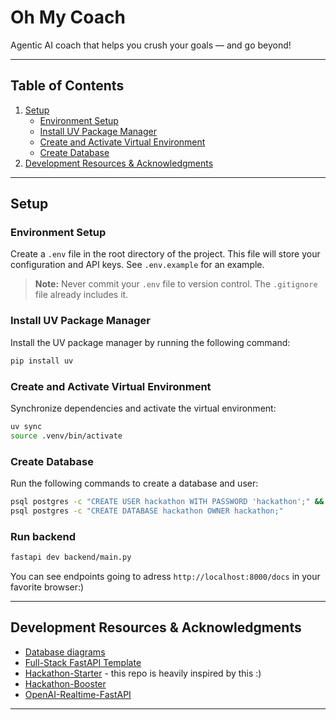 # Oh My Coach
Agentic AI coach that helps you crush your goals — and go beyond!

---

## Table of Contents
1. [Setup](#setup)
   - [Environment Setup](#environment-setup)
   - [Install UV Package Manager](#install-uv-package-manager)
   - [Create and Activate Virtual Environment](#create-and-activate-virtual-environment)
   - [Create Database](#create-database)
2. [Development Resources & Acknowledgments](#development-resources--acknowledgments)

---

## Setup

### Environment Setup
Create a `.env` file in the root directory of the project. 
This file will store your configuration and API keys. 
See `.env.example` for an example.

> **Note:** Never commit your `.env` file to version control. The `.gitignore` file already includes it.

### Install UV Package Manager
Install the UV package manager by running the following command:

```bash
pip install uv
```

### Create and Activate Virtual Environment
Synchronize dependencies and activate the virtual environment:

```bash
uv sync
source .venv/bin/activate
```

### Create Database
Run the following commands to create a database and user:

```bash
psql postgres -c "CREATE USER hackathon WITH PASSWORD 'hackathon';" && \
psql postgres -c "CREATE DATABASE hackathon OWNER hackathon;"
```

### Run backend
```bash
fastapi dev backend/main.py
```
You can see endpoints going to adress `http://localhost:8000/docs` in your favorite browser:)

---

## Development Resources & Acknowledgments
- [Database diagrams](https://dbdiagram.io/)
- [Full-Stack FastAPI Template](https://github.com/fastapi/full-stack-fastapi-template)
- [Hackathon-Starter](https://github.com/Kabanosk/hackathon-starter/) - this repo is heavily inspired by this :)
- [Hackathon-Booster](https://github.com/igorjakus/hackathon-booster/)
- [OpenAI-Realtime-FastAPI](https://github.com/Geo-Joy/openai-realtime-fastapi)

---
